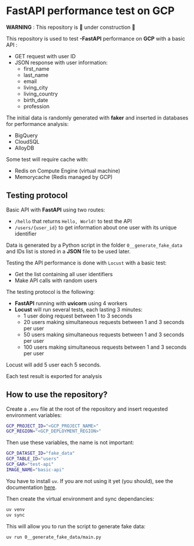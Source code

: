 # FastAPI performance test on GCP

**WARNING** : This repository is :construction: under construction :construction:

This repository is used to test **-FastAPI** performance on **GCP** with a basic API :
- GET request with user ID
- JSON response with user information:
    - first_name
    - last_name
    - email
    - living_city
    - living_country
    - birth_date
    - profession

The initial data is randomly generated with **faker** and inserted in databases for performance analysis:
- BigQuery
- CloudSQL
- AlloyDB

Some test will require cache with:
- Redis on Compute Engine (virtual machine)
- Memorycache (Redis managed by GCP)

## Testing protocol

Basic API with **FastAPI** using two routes:
- `/hello` that returns `Hello, World!` to test the API
- `/users/{user_id}` to get information about one user with its unique identifier

Data is generated by a Python script in the folder `0__generate_fake_data` and IDs list is stored in a **JSON** file to be used later.

Testing the API performance is done with `Locust` with a basic test: 
- Get the list containing all user identifiers
- Make API calls with random users

The testing protocol is the following:
- **FastAPI** running with **uvicorn** using 4 workers
- **Locust** will run several tests, each lasting 3 minutes:
    - 1 user doing request between 1 to 3 seconds
    - 20 users making simultaneous requests between 1 and 3 seconds per user
    - 50 users making simultaneous requests between 1 and 3 seconds per user
    - 100 users making simultaneous requests between 1 and 3 seconds per user

Locust will add 5 user each 5 seconds.

Each test result is exported for analysis

## How to use the repository?

Create a `.env` file at the root of the repository and insert requested environment variables:

```bash
GCP_PROJECT_ID="<GCP_PROJECT_NAME>"
GCP_REGION="<GCP_DEPLOYMENT_REGION>"
```

Then use these variables, the name is not important:

```bash
GCP_DATASET_ID="fake_data"
GCP_TABLE_ID="users"
GCP_GAR="test-api"
IMAGE_NAME="basic-api"
```

You have to install `uv`. If you are not using it yet (you should), see the documentation [here](https://docs.astral.sh/uv/getting-started/installation/).

Then create the virtual environment and sync dependancies: 

```bash
uv venv
uv sync
```

This will allow you to run the script to generate fake data:

```bash
uv run 0__generate_fake_data/main.py
```